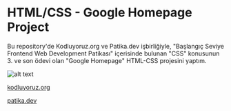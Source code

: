 # HTML/CSS - Google Homepage Project
Bu repository'de Kodluyoruz.org ve Patika.dev işbirliğiyle, "Başlangıç Seviye Frontend Web Development Patikası" içerisinde bulunan 
"CSS" konusunun 3. ve son ödevi olan "Google Homepage" HTML-CSS projesini yaptım.

![alt text](https://github.com/Axlope/html-google-1998/blob/master/css-google-homework.png)

<p><a href="https://kodluyoruz.org/">kodluyoruz.org</a><p>
<p><a href="https://www.patika.dev/">patika.dev</a><p>
